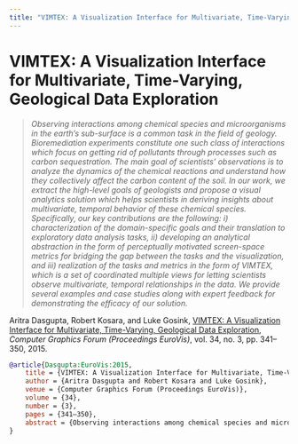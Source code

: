 ```yaml
---
title: "VIMTEX: A Visualization Interface for Multivariate, Time-Varying, Geological Data Exploration"
---
```


# VIMTEX: A Visualization Interface for Multivariate, Time-Varying, Geological Data Exploration

> _Observing interactions among chemical species and microorganisms in the earth’s sub-surface is a common task in the field of geology. Bioremediation experiments constitute one such class of interactions which focus on getting rid of pollutants through processes such as carbon sequestration. The main goal of scientists’ observations is to analyze the dynamics of the chemical reactions and understand how they collectively affect the carbon content of the soil. In our work, we extract the high-level goals of geologists and propose a visual analytics solution which helps scientists in deriving insights about multivariate, temporal behavior of these chemical species. Specifically, our key contributions are the following: i) characterization of the domain-specific goals and their translation to exploratory data analysis tasks, ii) developing an analytical abstraction in the form of perceptually motivated screen-space metrics for bridging the gap between the tasks and the visualization, and iii) realization of the tasks and metrics in the form of VIMTEX, which is a set of coordinated multiple views for letting scientists observe multivariate, temporal relationships in the data. We provide several examples and case studies along with expert feedback for demonstrating the efficacy of our solution._

Aritra Dasgupta, Robert Kosara, and Luke Gosink, <a href="https://media.eagereyes.org/papers/2015/Dasgupta-EuroVis-2015.pdf" target="_blank">VIMTEX: A Visualization Interface for Multivariate, Time-Varying, Geological Data Exploration</a>, _Computer Graphics Forum (Proceedings EuroVis)_, vol. 34, no. 3, pp. 341–350, 2015.


```bibtex
@article{Dasgupta:EuroVis:2015,
	title = {VIMTEX: A Visualization Interface for Multivariate, Time-Varying, Geological Data Exploration},
	author = {Aritra Dasgupta and Robert Kosara and Luke Gosink},
	venue = {Computer Graphics Forum (Proceedings EuroVis)},
	volume = {34},
	number = {3},
	pages = {341–350},
	abstract = {Observing interactions among chemical species and microorganisms in the earth’s sub-surface is a common task in the field of geology. Bioremediation experiments constitute one such class of interactions which focus on getting rid of pollutants through processes such as carbon sequestration. The main goal of scientists’ observations is to analyze the dynamics of the chemical reactions and understand how they collectively affect the carbon content of the soil. In our work, we extract the high-level goals of geologists and propose a visual analytics solution which helps scientists in deriving insights about multivariate, temporal behavior of these chemical species. Specifically, our key contributions are the following: i) characterization of the domain-specific goals and their translation to exploratory data analysis tasks, ii) developing an analytical abstraction in the form of perceptually motivated screen-space metrics for bridging the gap between the tasks and the visualization, and iii) realization of the tasks and metrics in the form of VIMTEX, which is a set of coordinated multiple views for letting scientists observe multivariate, temporal relationships in the data. We provide several examples and case studies along with expert feedback for demonstrating the efficacy of our solution.},
}
```

